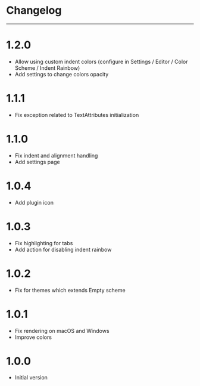 # Changelog
----

# 1.2.0
- Allow using custom indent colors (configure in Settings / Editor / Color Scheme / Indent Rainbow)
- Add settings to change colors opacity

# 1.1.1
- Fix exception related to TextAttributes initialization

# 1.1.0
- Fix indent and alignment handling
- Add settings page

# 1.0.4
- Add plugin icon

# 1.0.3
- Fix highlighting for tabs
- Add action for disabling indent rainbow

# 1.0.2
- Fix for themes which extends Empty scheme

# 1.0.1
- Fix rendering on macOS and Windows
- Improve colors

# 1.0.0
- Initial version

